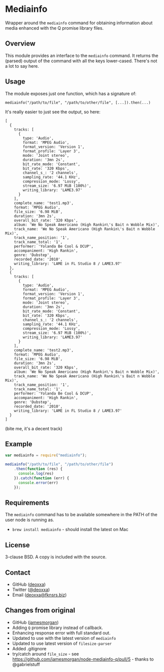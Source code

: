 Mediainfo
=========

Wrapper around the `mediainfo` command for obtaining information about media enhanced with the Q promise library
files.

Overview
--------

This module provides an interface to the `mediainfo` command. It returns the
(parsed) output of the command with all the keys lower-cased. There's not a lot
to say here.

Usage
-----

The module exposes just one function, which has a signature of:

`mediainfo("/path/to/file", "/path/to/other/file", [...]).then(...)`

It's really easier to just see the output, so here:

```
[
  {
    tracks: [
      {
        type: 'Audio',
        format: 'MPEG Audio',
        format_version: 'Version 1',
        format_profile: 'Layer 3',
        mode: 'Joint stereo',
        duration: '3mn 2s',
        bit_rate_mode: 'Constant',
        bit_rate: '320 Kbps',
        channel_s_: '2 channels',
        sampling_rate: '44.1 KHz',
        compression_mode: 'Lossy',
        stream_size: '6.97 MiB (100%)',
        writing_library: 'LAME3.97'
      }
    ],
    complete_name: 'test1.mp3',
    format: 'MPEG Audio',
    file_size: '6.98 MiB',
    duration: '3mn 2s',
    overall_bit_rate: '320 Kbps',
    album: 'We No Speak Americano (High Rankin\'s Bait n Wobble Mix)',
    track_name: 'We No Speak Americano (High Rankin\'s Bait n Wobble Mix)',
    track_name_position: '1',
    track_name_total: '1',
    performer: 'Yolanda Be Cool & DCUP',
    accompaniment: 'High Rankin',
    genre: 'Dubstep',
    recorded_date: '2010',
    writing_library: 'LAME in FL Studio 8 / LAME3.97'
  },
  {
    tracks: [
      {
        type: 'Audio',
        format: 'MPEG Audio',
        format_version: 'Version 1',
        format_profile: 'Layer 3',
        mode: 'Joint stereo',
        duration: '3mn 2s',
        bit_rate_mode: 'Constant',
        bit_rate: '320 Kbps',
        channel_s_: '2 channels',
        sampling_rate: '44.1 KHz',
        compression_mode: 'Lossy',
        stream_size: '6.97 MiB (100%)',
        writing_library: 'LAME3.97'
      }
    ],
    complete_name: 'test2.mp3',
    format: 'MPEG Audio',
    file_size: '6.98 MiB',
    duration: '3mn 2s',
    overall_bit_rate: '320 Kbps',
    album: 'We No Speak Americano (High Rankin\'s Bait n Wobble Mix)',
    track_name: 'We No Speak Americano (High Rankin\'s Bait n Wobble Mix)',
    track_name_position: '1',
    track_name_total: '1',
    performer: 'Yolanda Be Cool & DCUP',
    accompaniment: 'High Rankin',
    genre: 'Dubstep',
    recorded_date: '2010',
    writing_library: 'LAME in FL Studio 8 / LAME3.97'
  }
]
```

(bite me, it's a decent track)

Example
-------

```javascript
var mediainfo = require("mediainfo");

mediainfo("/path/to/file", "/path/to/other/file")
    .then(function (res) {
      console.log(res)
    }).catch(function (err) {
      console.error(err)
    });
```

Requirements
------------

The `mediainfo` command has to be available somewhere in the PATH of the user
node is running as.

* `brew install mediainfo` - should install the latest on Mac

License
-------

3-clause BSD. A copy is included with the source.

Contact
-------

* GitHub ([deoxxa](http://github.com/deoxxa))
* Twitter ([@deoxxa](http://twitter.com/deoxxa))
* Email ([deoxxa@fknsrs.biz](mailto:deoxxa@fknsrs.biz))

Changes from original
---------------------

* GitHub ([jamesmorgan](http://github.com/jamesmorgan))
* Adding `Q` promise library instead of callback.
* Enhancing response error with full standard out.
* Updated to use with the latest version of `mediainfo`
* Updated to use latest version of `filesize-parser`
* Added .gitignore
* try/catch around `file_size` - see https://github.com/jamesmorgan/node-mediainfo-q/pull/5 - thanks to @gabrielstuff
